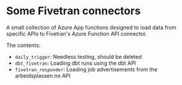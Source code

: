 # Some Fivetran connectors

A small collection of Azure App functions designed to load data from specific APIs to Fivetran's Azure Function API connector.

The contents:
- `daily_trigger`: Needless testing, should be deleted
- `dbt_fivetran`: Loading dbt runs using the dbt API
- `fivetran_responder`: Loading job advertisements from the arbeidsplassen.no API